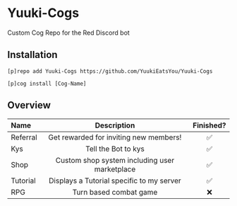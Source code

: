 # Yuuki-Cogs
Custom Cog Repo for the Red Discord bot

## Installation
```
[p]repo add Yuuki-Cogs https://github.com/YuukiEatsYou/Yuuki-Cogs
```
```
[p]cog install [Cog-Name]
```

## Overview

| Name | Description | Finished? |
| :------------------- | :----------: | :----------: |
| Referral | Get rewarded for inviting new members! | ✅ |
| Kys | Tell the Bot to kys | ✅ |
| Shop | Custom shop system including user marketplace | ✅ |
| Tutorial | Displays a Tutorial specific to my server | ✅ |
| RPG | Turn based combat game | ❌ |

